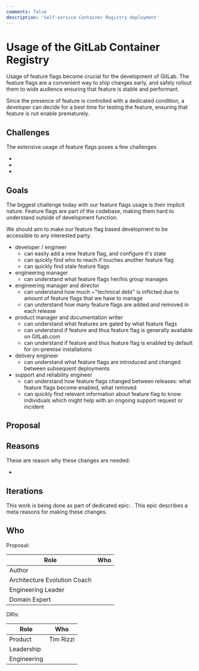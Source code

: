```yaml
---
comments: false
description: 'Self-service Container Registry deployment'
---
```


# Usage of the GitLab Container Registry

Usage of feature flags become crucial for the development of GitLab. The
feature flags are a convenient way to ship changes early, and safely rollout
them to wide audience ensuring that feature is stable and performant.

Since the presence of feature is controlled with a dedicated condition, a
developer can decide for a best time for testing the feature, ensuring that
feature is not enable prematurely.

## Challenges

The extensive usage of feature flags poses a few challenges

- 
- 
- 

## Goals

The biggest challenge today with our feature flags usage is their implicit
nature. Feature flags are part of the codebase, making them hard to understand
outside of development function.

We should aim to make our feature flag based development to be accessible to
any interested party.

- developer / engineer
  - can easily add a new feature flag, and configure it's state
  - can quickly find who to reach if touches another feature flag
  - can quickly find stale feature flags
- engineering manager
  - can understand what feature flags her/his group manages
- engineering manager and director
  - can understand how much ~"technical debt" is inflicted due to amount of feature flags that we have to manage
  - can understand how many feature flags are added and removed in each release
- product manager and documentation writer
  - can understand what features are gated by what feature flags
  - can understand if feature and thus feature flag is generally available on GitLab.com
  - can understand if feature and thus feature flag is enabled by default for on-premise installations
- delivery engineer
  - can understand what feature flags are introduced and changed between subsequent deployments
- support and reliability engineer
  - can understand how feature flags changed between releases: what feature flags become enabled, what removed
  - can quickly find relevant information about feature flag to know individuals which might help with an ongoing support request or incident

## Proposal


## Reasons

These are reason why these changes are needed:

- 
## Iterations

This work is being done as part of dedicated epic: [](). This epic
describes a meta reasons for making these changes.

## Who

Proposal:

| Role                         | Who
|------------------------------|-------------------------|
| Author                       |          |
| Architecture Evolution Coach |  |
| Engineering Leader           |          |
| Domain Expert                |             |

DRIs:

| Role                         | Who
|------------------------------|------------------------|
| Product                      | Tim Rizzi              |
| Leadership                   |            |
| Engineering                  |         |

